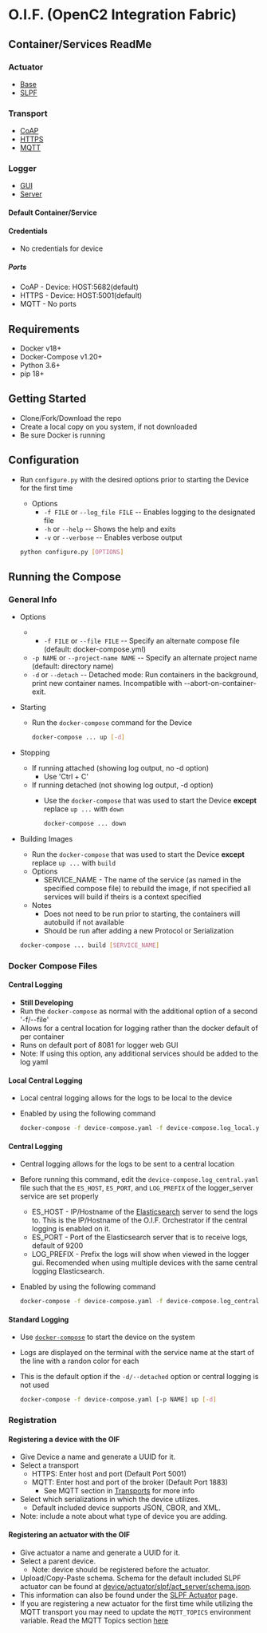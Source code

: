 # O.I.F. (OpenC2 Integration Fabric)

## Container/Services ReadMe
### Actuator
- [Base](../device/actuator/Base/ReadMe.md)
- [SLPF](../device/actuator/SLPF/ReadMe.md)

### Transport
- [CoAP](../device/transport/coap/ReadMe.md)
- [HTTPS](../device/transport/https/ReadMe.md)
- [MQTT](../device/transport/mqtt/ReadMe.md)

### Logger
- [GUI](../logger/gui/ReadMe.md)
- [Server](../logger/server/ReadMe.md)

#### Default Container/Service
#### Credentials
- No credentials for device

##### Ports
- CoAP - Device: HOST:5682(default)
- HTTPS - Device: HOST:5001(default)
- MQTT - No ports

## Requirements
- Docker v18+
- Docker-Compose v1.20+
- Python 3.6+
- pip 18+

## Getting Started
- Clone/Fork/Download the repo
- Create a local copy on you system, if not downloaded
- Be sure Docker is running

## Configuration
- Run `configure.py` with the desired options prior to starting the Device for the first time
	- Options
    	- `-f FILE` or `--log_file FILE` -- Enables logging to the designated file
    	- `-h` or `--help` -- Shows the help and exits
    	- `-v` or `--verbose` -- Enables verbose output   
    	
    ```bash
    python configure.py [OPTIONS]
    ```

## Running the Compose
### General Info
- Options
	- * `-f FILE` or `--file FILE` -- Specify an alternate compose file (default: docker-compose.yml)
	- `-p NAME` or `--project-name NAME` -- Specify an alternate project name (default: directory name)
	- `-d` or `--detach` -- Detached mode: Run containers in the background, print new container names. Incompatible with --abort-on-container-exit.
- Starting
	- Run the `docker-compose` command for the Device
		
		```bash
		docker-compose ... up [-d]
		```

-  Stopping
	-  If running attached (showing log output, no -d option)
		-  Use 'Ctrl + C' 
	-  If running detached (not showing log output, -d option)
		-  Use the `docker-compose` that was used to start the Device **except** replace `up ...` with `down`
			
			```bash
			docker-compose ... down
			```
- Building Images
	- Run the `docker-compose` that was used to start the Device **except** replace `up ...` with `build`
	- Options
		- SERVICE_NAME - The name of the service (as named in the specified compose file) to rebuild the image, if not specified all services will build if theirs is a context specified
	- Notes
		- Does not need to be run prior to starting, the containers will autobuild if not available
		- Should be run after adding a new Protocol or Serialization
	
	```bash
	docker-compose ... build [SERVICE_NAME]
	```

### Docker Compose Files
#### Central Logging
- __Still Developing__
- Run the `docker-compose` as normal with the additional option of a second '-f/--file'
- Allows for a central location for logging rather than the docker default of per container
- Runs on default port of 8081 for logger web GUI
- Note: If using this option, any additional services should be added to the log yaml

#### Local Central Logging
- Local central logging allows for the logs to be local to the device
- Enabled by using the following command

	```bash
	docker-compose -f device-compose.yaml -f device-compose.log_local.yaml ...
	```

#### Central Logging
- Central logging allows for the logs to be sent to a central location
- Before running this command, edit the `device-compose.log_central.yaml` file such that the `ES_HOST`, `ES_PORT`, and `LOG_PREFIX` of the logger_server service are set properly 
	- ES_HOST - IP/Hostname of the [Elasticsearch](https://www.elastic.co/elasticsearch/) server to send the logs to.  This is the IP/Hostname of the O.I.F. Orchestrator if the central logging is enabled on it.
	- ES_PORT - Port of the Elasticsearch server that is to receive logs, default of 9200
	- LOG_PREFIX - Prefix the logs will show when viewed in the logger gui. Recomended when using multiple devices with the same central logging Elasticsearch.
- Enabled by using the following command

	```bash
	docker-compose -f device-compose.yaml -f device-compose.log_central.yaml ...
	```
 
	
#### Standard Logging
- Use [`docker-compose`](https://docs.docker.com/compose/reference/overview/) to start the device on the system
- Logs are displayed on the terminal with the service name at the start of the line with a randon color for each
- This is the default option if the `-d/--detached` option or central logging is not used

	```bash
	docker-compose -f device-compose.yaml [-p NAME] up [-d]
	```

### Registration
#### Registering a device with the OIF
- Give Device a name and generate a UUID for it.
- Select a transport
    - HTTPS: Enter host and port (Default Port 5001)
    - MQTT: Enter host and port of the broker (Default Port 1883)
	    - See MQTT section in [Transports](./Transport.md) for more info
- Select which serializations in which the device utilizes.
    - Default included device supports JSON, CBOR, and XML.
- Note: include a note about what type of device you are adding.

#### Registering an actuator with the OIF
- Give actuator a name and generate a UUID for it.
- Select a parent device.
    -  Note: device should be registered before the actuator.
- Upload/Copy-Paste schema. Schema for the default included SLPF actuator can be found at [device/actuator/slpf/act_server/schema.json](../device/actuator/slpf/act_server/schema.json).
- This information can also be found under the [SLPF Actuator](../device/actuator/slpf/ReadMe.md) page.
- If you are registering a new actuator for the first time while utilizing the MQTT transport you may need to update the `MQTT_TOPICS` environment variable. Read the MQTT Topics section [here](../transport/mqtt/ReadMe.md)